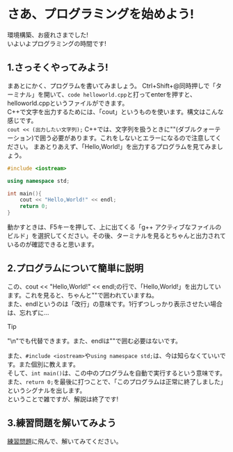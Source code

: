 # さあ、プログラミングを始めよう!
環境構築、お疲れさまでした!  
いよいよプログラミングの時間です!
## 1.さっそくやってみよう!
まあとにかく、プログラムを書いてみましょう。
Ctrl+Shift+@同時押しで「ターミナル」を開いて、```code helloworld.cpp```と打ってenterを押すと、helloworld.cppというファイルができます。  
C++で文字を出力するためには、「cout」というものを使います。構文はこんな感じです。  
```cout << (出力したい文字列);```
C++では、文字列を扱うときに""(ダブルクォーテーション)で囲う必要があります。これをしないとエラーになるので注意してください。
まあとりあえず、「Hello,World!」を出力するプログラムを見てみましょう。
```cpp
#include <iostream>

using namespace std;

int main(){
    cout << "Hello,World!" << endl;
    return 0;
}
```  
動かすときは、F5キーを押して、上に出てくる「g++ アクティブなファイルのビルド」を選択してください。その後、ターミナルを見るとちゃんと出力されているのが確認できると思います。  
## 2.プログラムについて簡単に説明
この、cout << "Hello,World!" << endl;の行で、「Hello,World!」を出力しています。これを見ると、ちゃんと""で囲われていますね。  
また、endlというのは「改行」の意味です。1行ずつしっかり表示させたい場合は、忘れずに...  
> [!TIP]
> "\n"でも代替できます。また、endlは""で囲む必要はないです。

また、```#include <iostream>```や```using namespace std;```は、今は知らなくていいです。また個別に教えます。  
そして、```int main()```は、この中のプログラムを自動で実行するという意味です。  
また、```return 0;```を最後に打つことで、「このプログラムは正常に終了しました」というシグナルを出します。  
ということで雑ですが、解説は終了です!  
## 3.練習問題を解いてみよう
[練習問題](https://github.com/kg-suken/WelcomeKit/tree/main/cpp/5-PracticeProblem#12helloworld%E3%81%AE%E5%87%BA%E5%8A%9B%E9%96%A2%E9%80%A3)に飛んで、解いてみてください。
